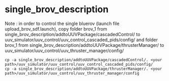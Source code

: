 # single_brov_description

Note : in order to control the single bluerov (launch file upload_brov_sdf.launch), copy folder brov_1 from single_brov_description/addtoUUVPackage/cascadedControl/ to uuv_simulator/uuv_control/uuv_control_cascaded_pids/config/ and folder brov_1 from single_brov_description/addtoUUVPackage/thrusterManager/ to uuv_simulator/uuv_control/uuv_thruster_manager/config/

```
cp -a single_brov_description/addtoUUVPackage/cascadedControl/. <your path>/uuv_simulator/uuv_control/uuv_control_cascaded_pids/config/
cp -a single_brov_description/addtoUUVPackage/thrusterManager/. <your path>/uuv_simulator/uuv_control/uuv_thruster_manager/config
```
